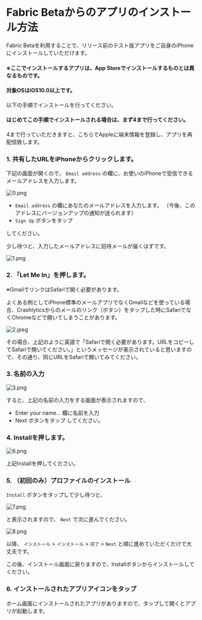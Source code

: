 # Fabric Betaからのアプリのインストール方法

Fabric Betaを利用することで、リリース前のテスト版アプリをご自身のiPhoneにインストールしていただけます。

#### ※ここでインストールするアプリは、App Storeでインストールするものとは異なるものです。

#### 対象OSはiOS10.0以上です。

以下の手順でインストールを行ってください。

#### はじめてこの手順でインストールされる場合は、まず4まで行ってください。
4まで行っていただきますと、こちらでAppleに端末情報を登録し、アプリを再配信致します。

### 1. 共有したURLをiPhoneからクリックします。

下記の画面が開くので、 `Email address` の欄に、お使いのiPhoneで受信できるメールアドレスを入力します。

![0.png](images/0.png)

* `Email address` の欄にあなたのメールアドレスを入力します。 （今後、このアドレスにバージョンアップの通知が送られます）
* `Sign Up` ボタンをタップ

してください。

少し待つと、入力したメールアドレスに招待メールが届くはずです。

![1.png](images/1.png)

### 2. 「Let Me In」を押します。

※GmailでリンクはSafariで開く必要があります。

よくある例としてiPhone標準のメールアプリでなくGmailなどを使っている場合、Crashlyticsからのメールのリンク（ボタン）をタップした時にSafariでなくChromeなどで開いてしまうことがあります。

![2.jpeg](images/2.jpeg)


その場合、上記のように英語で「Safariで開く必要があります。URLをコピーしてSafariで開いてください。」というメッセージが表示されていると思いますので、その通り、同じURLをSafariで開いてみてください。

### 3. 名前の入力

![3.png](images/3.png)

すると、上記の名前の入力をする画面が表示されますので、

* Enter your name... 欄に名前を入力
* Next ボタンをタップ
してください。

### 4. Installを押します。

![6.png](images/6.png)

上記Installを押してください。

### 5. （初回のみ）プロファイルのインストール

`Install` ボタンをタップして少し待つと、

![7.png](images/7.png)

と表示されますので、 `Next` で次に進んでください。

![8.png](images/8.png)

以降、 `インストール` > `インストール` > `完了` > `Next` と順に進めていただくだけで大丈夫です。

この後、インストール画面に戻りますので、Installボタンからインストールしてください。

### 6. インストールされたアプリアイコンをタップ

ホーム画面にインストールされたアプリがありますので、タップして開くとアプリが起動します。
